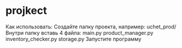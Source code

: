 # projkect
Как использовать:
Создайте папку проекта, например: uchet_prod/
Внутри папку вставь 4 файла:
main.py
product_manager.py
inventory_checker.py
storage.py
Запустите программу
